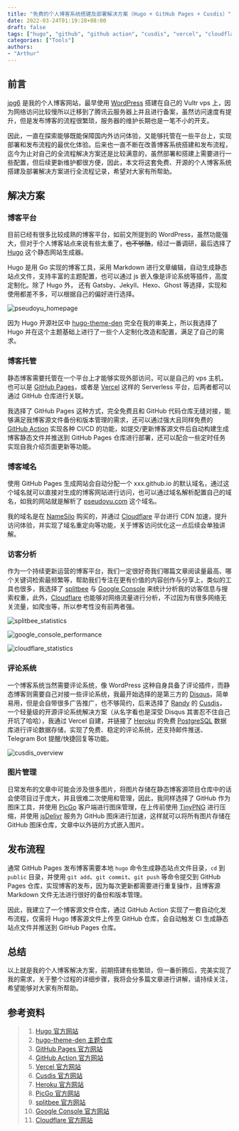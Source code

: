 ```yaml
---
title: "免费的个人博客系统搭建及部署解决方案（Hugo + GitHub Pages + Cusdis）"
date: 2022-03-24T01:19:28+08:00
draft: false
tags: ["hugo", "github", "github action", "cusdis", "vercel", "cloudflare", "blog"]
categories: ["Tools"]
authors:
- "Arthur"
---
```


## 前言

[jpg6](https://www.jpg6.com) 是我的个人博客网站，最早使用 [WordPress](https://wordpress.com/) 搭建在自己的 Vultr vps 上，因为网络访问比较慢所以迁移到了腾讯云服务器上并且进行备案，虽然访问速度有提升，但是发布博客的流程很繁琐，服务器的维护长期也是一笔不小的开支。

因此，一直在探索能够既能保障国内外访问体验，又能够托管在一些平台上，实现部署和发布流程的最优化体验。后来也一直不断在改善博客系统搭建和发布流程，迄今为止对自己的全流程解决方案还是比较满意的，虽然部署和搭建上需要进行一些配置，但后续更新维护都很方便，因此，本文将这套免费、开源的个人博客系统搭建及部署解决方案进行全流程记录，希望对大家有所帮助。

## 解决方案

### 博客平台

目前已经有很多比较成熟的博客平台，如前文所提到的 WordPress，虽然功能强大，但对于个人博客站点来说有些太重了，~~也不够酷~~，经过一番调研，最后选择了 [Hugo](https://gohugo.io) 这个静态网站生成器。

Hugo 是用 Go 实现的博客工具，采用 Markdown 进行文章编辑，自动生成静态站点文件，支持丰富的主题配置，也可以通过 js 嵌入像是评论系统等插件，高度定制化。除了 Hugo 外， 还有 Gatsby、Jekyll、Hexo、Ghost 等选择，实现和使用都差不多，可以根据自己的偏好进行选择。

![pseudoyu_homepage](https://cdn.jsdelivr.net/gh/pseudoyu/image-hosting@master/images/pseudoyu_homepage.png)

因为 Hugo 开源社区中 [hugo-theme-den](https://github.com/shaform/hugo-theme-den) 完全在我的审美上，所以我选择了 Hugo 并在这个主题基础上进行了一些个人定制化改造和配置，满足了自己的需求。

### 博客托管

静态博客需要托管在一个平台上才能够实现外部访问，可以是自己的 vps 主机，也可以是 [GitHub Pages](https://pages.github.com)，或者是 [Vercel](http://vercel.com) 这样的 Serverless 平台，后两者都可以通过 GitHub 仓库进行关联。

我选择了 GitHub Pages 这种方式，完全免费且和 GitHub 代码仓库无缝对接，能够满足我博客源文件备份和版本管理的需求，还可以通过强大且同样免费的 [GitHub Action](https://github.com/features/actions) 实现各种 CI/CD 的功能，如提交/更新博客源文件后自动构建生成博客静态文件并推送到 GitHub Pages 仓库进行部署，还可以配合一些定时任务实现自我介绍页面更新等功能。

### 博客域名

使用 GitHub Pages 生成网站会自动分配一个 xxx.github.io 的默认域名，通过这个域名就可以直接对生成的博客网站进行访问，也可以通过域名解析配置自己的域名，如我的网站就是解析了 [pseudoyu.com](https://www.pseudoyu.com) 这个域名。

我的域名是在 [NameSilo](https://www.namesilo.com) 购买的，并通过 [Cloudflare](https://www.cloudflare.com) 平台进行 CDN 加速，提升访问体验，并实现了域名重定向等功能，关于博客访问优化这一点后续会单独讲解。

### 访客分析

作为一个持续更新运营的博客平台，我们一定很好奇我们哪篇文章阅读量最高、哪个关键词检索最频繁等，帮助我们专注在更有价值的内容创作与分享上，类似的工具也很多，我选择了 [splitbee](https://splitbee.io) 与 [Google Console](https://search.google.com/search-console) 来统计分析我的访客信息与搜索权重，此外，[Cloudflare](https://www.cloudflare.com) 也能够对网络流量进行分析，不过因为有很多网络无关流量，如爬虫等，所以参考性没有前两者强。

![splitbee_statistics](https://cdn.jsdelivr.net/gh/pseudoyu/image-hosting@master/images/splitbee_statistics.png)

![google_console_performance](https://cdn.jsdelivr.net/gh/pseudoyu/image-hosting@master/images/google_console_performance.png)

![cloudflare_statistics](https://cdn.jsdelivr.net/gh/pseudoyu/image-hosting@master/images/cloudflare_statistics.png)


### 评论系统

一个博客系统当然需要评论系统，像 WordPress 这种自身具备了评论插件，而静态博客则需要自己对接一些评论系统，我最开始选择的是第三方的 [Disqus](https://disqus.com)，简单易用，但是会自带很多广告推广，也不够简约，后来选择了 [Randy](https://lutaonan.com) 的 [Cusdis](https://cusdis.com)，一个轻量级的开源评论系统解决方案（从名字看也是深受 Disqus 其害忍不住自己开坑了哈哈），我通过 Vercel 自建，并链接了 [Heroku](https://www.heroku.com) 的免费 [PostgreSQL](https://www.postgresql.org) 数据库进行评论数据存储，实现了免费、稳定的评论系统，还支持邮件推送、Telegram Bot 提醒/快捷回复等功能。

![cusdis_overview](https://cdn.jsdelivr.net/gh/pseudoyu/image-hosting@master/images/cusdis_overview.png)

### 图片管理

日常发布的文章中可能会涉及很多图片，将图片存储在静态博客源项目仓库中的话会使项目过于庞大，并且很难二次使用和管理，因此，我同样选择了 GitHub 作为图床工具，并使用 [PicGo](https://molunerfinn.com/PicGo/) 客户端进行图床管理，在上传前使用 [TinyPNG](https://tinypng.com) 进行压缩，并使用 [jsDelivr](https://www.jsdelivr.com) 服务为 GitHub 图床进行加速，这样就可以将所有图片存储在 GitHub 图床仓库，文章中以外链的方式嵌入图片。

## 发布流程

通常 GitHub Pages 发布博客需要本地 `hugo` 命令生成静态站点文件目录，`cd` 到 `public` 目录，并使用 `git add`、`git commit`、`git push` 等命令提交到 GitHub Pages 仓库，实现博客的发布，因为每次更新都需要进行重复操作，且博客源 Markdown 文件无法进行很好的备份和版本管理。

因此，我建立了一个博客源文件仓库，通过 GitHub Action 实现了一套自动化发布流程，仅需将 Hugo 博客源文件上传至 GitHub 仓库，会自动触发 CI 生成静态站点文件并推送到 GitHub Pages 仓库。

## 总结

以上就是我的个人博客解决方案，前期搭建有些繁琐，但一番折腾后，完美实现了我的需求，关于整个过程的详细步骤，我将会分多篇文章进行讲解，请持续关注，希望能够对大家有所帮助。

## 参考资料

> 1. [Hugo 官方网站](https://gohugo.io)
> 2. [hugo-theme-den 主题仓库](https://github.com/shaform/hugo-theme-den)
> 3. [GitHub Pages 官方网站](https://pages.github.com)
> 4. [GitHub Action 官方网站](https://github.com/features/actions)
> 5. [Vercel 官方网站](http://vercel.com)
> 6. [Cusdis 官方网站](https://cusdis.com)
> 7. [Heroku 官方网站](https://www.heroku.com)
> 8. [PicGo 官方网站](https://molunerfinn.com/PicGo/)
> 9. [splitbee 官方网站](https://splitbee.io)
> 10. [Google Console 官方网站](https://search.google.com/search-console)
> 11. [Cloudflare 官方网站](https://www.cloudflare.com)